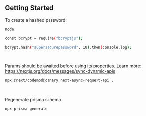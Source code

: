 ## Getting Started

To create a hashed password:

```bash
node

const bcrypt = require("bcryptjs");

bcrypt.hash("supersecurepassword", 10).then(console.log);
```
<br />

Params should be awaited before using its properties. Learn more: https://nextjs.org/docs/messages/sync-dynamic-apis

```bash
npx @next/codemod@canary next-async-request-api .
```

<br />

Regenerate prisma schema

```bash
npx prisma generate
```